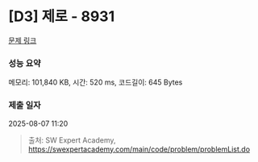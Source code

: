 # [D3] 제로 - 8931 

[문제 링크](https://swexpertacademy.com/main/code/problem/problemDetail.do?contestProbId=AW5jBWLq7jwDFATQ) 

### 성능 요약

메모리: 101,840 KB, 시간: 520 ms, 코드길이: 645 Bytes

### 제출 일자

2025-08-07 11:20



> 출처: SW Expert Academy, https://swexpertacademy.com/main/code/problem/problemList.do